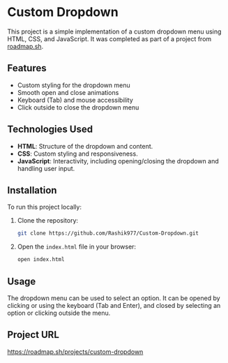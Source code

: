 # Custom Dropdown

This project is a simple implementation of a custom dropdown menu using HTML, CSS, and JavaScript.
It was completed as part of a project from [roadmap.sh](https://roadmap.sh/).

## Features

- Custom styling for the dropdown menu
- Smooth open and close animations
- Keyboard (Tab) and mouse accessibility
- Click outside to close the dropdown menu

## Technologies Used

- **HTML**: Structure of the dropdown and content.
- **CSS**: Custom styling and responsiveness.
- **JavaScript**: Interactivity, including opening/closing the dropdown and handling user input.

## Installation

To run this project locally:

1. Clone the repository:

   ```bash
   git clone https://github.com/Rashik977/Custom-Dropdown.git
   ```

2. Open the `index.html` file in your browser:
   ```bash
   open index.html
   ```

## Usage

The dropdown menu can be used to select an option. It can be opened by clicking or using the keyboard (Tab and Enter), and closed by selecting an option or clicking outside the menu.

## Project URL

https://roadmap.sh/projects/custom-dropdown
